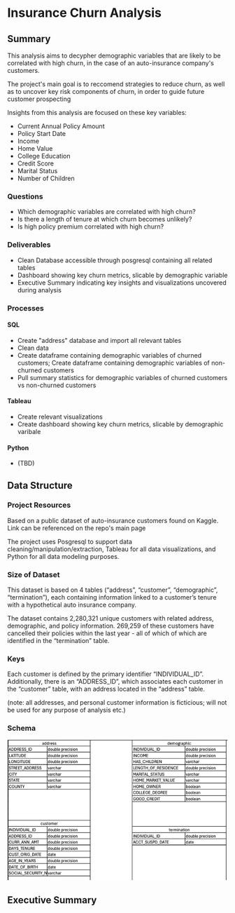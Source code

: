 # Insurance Churn Analysis
## Summary
This analysis aims to decypher demographic variables that are likely to be correlated with high churn, in the case of an auto-insurance company's customers. 

The project's main goal is to reccomend strategies to reduce churn, as well as to uncover key risk components of churn, in order to guide future customer prospecting

Insights from this analysis are focused on these key variables:
- Current Annual Policy Amount
- Policy Start Date
- Income
- Home Value
- College Education
- Credit Score
- Marital Status
- Number of Children
  

### Questions
- Which demographic variables are correlated with high churn?
- Is there a length of tenure at which churn becomes unlikely?
- Is high policy premium correlated with high churn?

### Deliverables
- Clean Database accessible through posgresql containing all related tables
- Dashboard showing key churn metrics, slicable by demographic variable
- Executive Summary indicating key insights and visualizations uncovered during analysis

  
### Processes
#### SQL
- Create "address" database and import all relevant tables
- Clean data
- Create dataframe containing demographic variables of churned customers; Create dataframe containing demographic variables of non-churned customers
- Pull summary statistics for demographic variables of churned customers vs non-churned customers

#### Tableau
- Create relevant visualizations
- Create dashboard showing key churn metrics, slicable by demographic varibale

#### Python 
- (TBD)


## Data Structure
### Project Resources
Based on a public dataset of auto-insurance customers found on Kaggle. Link can be referenced on the repo's main page

The project uses Posgresql to support data cleaning/manipulation/extraction, Tableau for all data visualizations, and Python for all data modeling purposes.

### Size of Dataset
This dataset is based on 4 tables (“address”, “customer”, “demographic”, “termination”), each containing information linked to a customer’s tenure with a hypothetical auto insurance company. 

The dataset contains 2,280,321 unique customers with related address, demographic, and policy information. 269,259 of these customers have cancelled their policies within the last year - all of which of which are identified in the “termination” table.

### Keys
Each customer is defined by the primary identifier “INDIVIDUAL_ID”. Additionally, there is an “ADDRESS_ID”, which associates each customer in the “customer” table, with an address located in the “address” table.

(note: all addresses, and personal customer information is ficticious; will not be used for any purpose of analysis etc.) 

### Schema
![Picture of database schema](https://github.com/jonathanjackson-1/insurance_churn_analysis/blob/main/SCHEMA%20pic.jpg)


## Executive Summary
